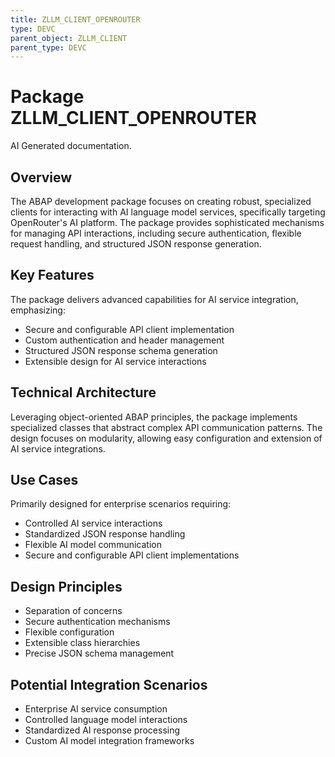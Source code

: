 ```yaml
---
title: ZLLM_CLIENT_OPENROUTER
type: DEVC
parent_object: ZLLM_CLIENT
parent_type: DEVC
---
```


# Package ZLLM_CLIENT_OPENROUTER

AI Generated documentation.

## Overview

The ABAP development package focuses on creating robust, specialized clients for interacting with AI language model services, specifically targeting OpenRouter's AI platform. The package provides sophisticated mechanisms for managing API interactions, including secure authentication, flexible request handling, and structured JSON response generation.

## Key Features

The package delivers advanced capabilities for AI service integration, emphasizing:

- Secure and configurable API client implementation
- Custom authentication and header management
- Structured JSON response schema generation
- Extensible design for AI service interactions

## Technical Architecture

Leveraging object-oriented ABAP principles, the package implements specialized classes that abstract complex API communication patterns. The design focuses on modularity, allowing easy configuration and extension of AI service integrations.

## Use Cases

Primarily designed for enterprise scenarios requiring:

- Controlled AI service interactions
- Standardized JSON response handling
- Flexible AI model communication
- Secure and configurable API client implementations

## Design Principles

- Separation of concerns
- Secure authentication mechanisms
- Flexible configuration
- Extensible class hierarchies
- Precise JSON schema management

## Potential Integration Scenarios

- Enterprise AI service consumption
- Controlled language model interactions
- Standardized AI response processing
- Custom AI model integration frameworks
